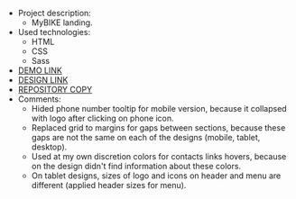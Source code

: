 - Project description:
  - MyBIKE landing.
- Used technologies:
  - HTML
  - CSS
  - Sass
- [DEMO LINK](https://jandrus-lviv.github.io/layout_landing-page/) 
- [DESIGN LINK](https://www.figma.com/file/NZQAIydtHo5QkINyGLHNcq/BIKE-New-Version)
- [REPOSITORY COPY](https://github.com/jandrus-lviv/layout_landing-page--my-bike)
- Comments:
  - Hided phone number tooltip for mobile version, because it collapsed with logo after clicking on phone icon.
  - Replaced grid to margins for gaps between sections, because these gaps are not the same on each of the designs (mobile, tablet, desktop).
  - Used at my own discretion colors for contacts links hovers, because on the design didn't find information about these colors.
  - On tablet designs, sizes of logo and icons on header and menu are different (applied header sizes for menu).

